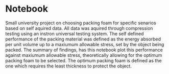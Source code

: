 # Notebook
 Small university project on choosing packing foam for specific senarios based on self aquired data.
 All data was aquired through compression testing using an instron universal testing system.
 The self defined performance of the packing material was defined as the energy absorbed per unit volume up to a maxiumum allowable stress, set by the object being packed.
 The summary of findings, has this notebook plot this performance against maxiumum allowable stress, theoretically allowing for the optimum packing foam to be selected.
 The optimum packing foam is defined as the one which requires the least thickness to protect the object. 